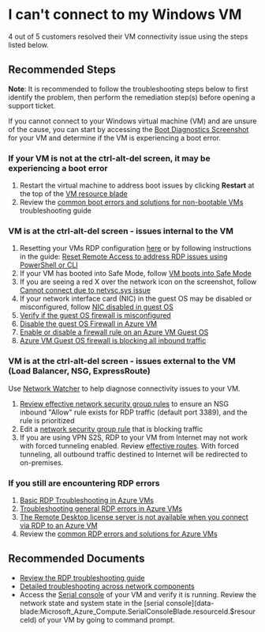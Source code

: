 ﻿<properties
    pageTitle="I can't connect to my Windows VM"
    description="I can't connect to my Windows VM"
    service="microsoft.compute"
    resource="virtualmachines"
    authors="ram-kakani,timbasham,scottazure"
    ms.author="scotro,tibasham,ramakk"
    displayOrder="5"
    selfHelpType="resource"
    supportTopicIds="32511135,32615531,32615526"
    resourceTags="windows, windowsSQL"
    productPesIds="14749,14745"
    cloudEnvironments="public"
/>

# I can't connect to my Windows VM

4 out of 5 customers resolved their VM connectivity issue using the steps listed below.<br>

## **Recommended Steps**

**Note**: It is recommended to follow the troubleshooting steps below to first identify the problem, then perform the remediation step(s) before opening a support ticket.

If you cannot connect to your Windows virtual machine (VM) and are unsure of the cause, you can start by accessing the [Boot Diagnostics Screenshot](data-blade:Microsoft_Azure_Compute.VirtualMachineSerialConsoleLogBladeViewModel.id.$resourceId) for your VM and determine if the VM is experiencing a boot error.<br>

### If your VM is not at the ctrl-alt-del screen, it may be experiencing a boot error

1. Restart the virtual machine to address boot issues by clicking **Restart** at the top of the [VM resource blade](data-blade:Microsoft_Azure_Compute.VirtualMachineProtoBlade.id.$resourceId)<br>
2. Review the [common boot errors and solutions for non-bootable VMs](https://docs.microsoft.com/azure/virtual-machines/troubleshooting/boot-error-troubleshoot) troubleshooting guide

### VM is at the ctrl-alt-del screen - issues internal to the VM

1. Resetting your VMs RDP configuration [here](data-blade:microsoft_azure_compute.VirtualMachinePasswordReset.id.$resourceId) or by following instructions in the guide: [Reset Remote Access to address RDP issues using PowerShell or CLI](https://docs.microsoft.com/azure/virtual-machines/troubleshooting/troubleshoot-rdp-connection?toc=%2Fazure%2Fvirtual-machines%2Fwindows%2Ftoc.json#fix-common-remote-desktop-errors)<br>
2. If your VM has booted into Safe Mode, follow [VM boots into Safe Mode](https://docs.microsoft.com/azure/virtual-machines/troubleshooting/troubleshoot-rdp-safe-mode)<br>
3. If you are seeing a red X over the network icon on the screenshot, follow [Cannot connect due to netvsc.sys issue](https://docs.microsoft.com/azure/virtual-machines/troubleshooting/troubleshoot-rdp-driver-netvsc)<br>
4. If your network interface card (NIC) in the guest OS may be disabled or misconfigured, follow [NIC disabled in guest OS](https://docs.microsoft.com/azure/virtual-machines/troubleshooting/troubleshoot-rdp-nic-disabled)
5. [Verify if the guest OS firewall is misconfigured](https://docs.microsoft.com/azure/virtual-machines/troubleshooting/guest-os-firewall-misconfigured)<br>
6. [Disable the guest OS Firewall in Azure VM](https://docs.microsoft.com/azure/virtual-machines/troubleshooting/disable-guest-os-firewall-windows)<br>
7. [Enable or disable a firewall rule on an Azure VM Guest OS](https://docs.microsoft.com/azure/virtual-machines/troubleshooting/enable-disable-firewall-rule-guest-os)<br>
8. [Azure VM Guest OS firewall is blocking all inbound traffic](https://docs.microsoft.com/azure/virtual-machines/troubleshooting/guest-os-firewall-blocking-inbound-traffic)

### VM is at the ctrl-alt-del screen - issues external to the VM (Load Balancer, NSG, ExpressRoute)

Use [Network Watcher](data-blade:microsoft_azure_network.verifyipflowblade.vmId.$resourceId) to help diagnose connectivity issues to your VM.

1. [Review effective network security group rules](data-blade:Microsoft_Azure_Network.EffectiveSecurityRulesBlade.id.$resourceId) to ensure an NSG inbound "Allow" rule exists for RDP traffic (default port 3389), and the rule is prioritized<br>
2. Edit a [network security group rule](data-blade:microsoft_azure_compute.NetworkingBlade.id.$resourceId) that is blocking traffic
3. If you are using VPN S2S, RDP to your VM from Internet may not work with forced tunneling enabled. Review [effective routes](data-blade:Microsoft_Azure_Network.EffectiveRoutesBlade.id.$resourceId). With forced tunneling, all outbound traffic destined to Internet will be redirected to on-premises.

### If you still are encountering RDP errors

1. [Basic RDP Troubleshooting in Azure VMs](https://docs.microsoft.com/azure/virtual-machines/troubleshooting/troubleshoot-rdp-connection)<br>
2. [Troubleshooting general RDP errors in Azure VMs](https://docs.microsoft.com/azure/virtual-machines/troubleshooting/troubleshoot-rdp-general-error)<br>
3. [The Remote Desktop license server is not available when you connect via RDP to an Azure VM](https://docs.microsoft.com/azure/virtual-machines/troubleshooting/troubleshoot-rdp-no-license-server)<br>
4. Review the [common RDP errors and solutions for Azure VMs](https://docs.microsoft.com/azure/virtual-machines/troubleshooting/rdp)

## **Recommended Documents**

* [Review the RDP troubleshooting guide](https://docs.microsoft.com/azure/virtual-machines/troubleshooting/detailed-troubleshoot-rdp)<br>
* [Detailed troubleshooting across network components](https://azure.microsoft.com/documentation/articles/virtual-machines-rdp-detailed-troubleshoot/)<br>
* Access the [Serial console](data-blade:Microsoft_Azure_Compute.SerialConsoleBlade.resourceId.$resourceId) of your VM and verify it is running. Review the network state and system state in the [serial console](data-blade:Microsoft_Azure_Compute.SerialConsoleBlade.resourceId.$resourceId) of your VM by going to command prompt.
